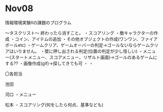 # Nov08
情報環境実験Ⅱの課題のプログラム

～タスクリスト～
終わったら消すこと。
・スコアリング
・敵キャラクターの作成
・コイン、アイテムの追加
・その他オブジェクトの作成(ワンワン、ファイアボールetc)
・ゲームクリア、ゲームオーバーの判定→ゴールないならゲームクリアはいりません。
・壁に押し出される判定(位置の判定が少し怪しい)
・メニュー(スタートメニュー、スコアメニュー、リザルト画面)→ゴールのあるゲームにする??
・画像作成(gif)→探してきても可
・
・

〇各担当

池田


河口
・メニュー

松本
・スコアリング(何をしたら何点、基準なども)
